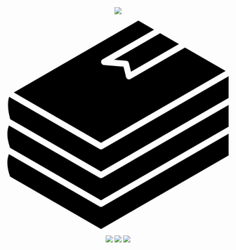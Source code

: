 <div align="center">
<img src="https://capsule-render.vercel.app/api?type=waving&color=auto&height=200&section=header&text=GuntaeGithub&fontSize=90" />
</div>
<div>
	<svg role="img" viewBox="0 0 24 24" xmlns="http://www.w3.org/2000/svg"><title>BookStack</title><path d="M.3013 17.6146c-.1299-.3387-.5228-1.5119-.1337-2.4314l9.8273 5.6738a.329.329 0 0 0 .3299 0L24 12.9616v2.3542l-13.8401 7.9906-9.8586-5.6918zM.1911 8.9628c-.2882.8769.0149 2.0581.1236 2.4261l9.8452 5.6841L24 9.0823V6.7275L10.3248 14.623a.329.329 0 0 1-.3299 0L.1911 8.9628zm13.1698-1.9361c-.1819.1113-.4394.0015-.4852-.2064l-.2805-1.1336-2.1254-.1752a.33.33 0 0 1-.1378-.6145l5.5782-3.2207-1.7021-.9826L.6979 8.4935l9.462 5.463 13.5104-7.8004-4.401-2.5407-5.9084 3.4113zm-.1821-1.7286.2321.938 5.1984-3.0014-2.0395-1.1775-4.994 2.8834 1.3099.108a.3302.3302 0 0 1 .2931.2495zM24 9.845l-13.6752 7.8954a.329.329 0 0 1-.3299 0L.1678 12.0667c-.3891.919.003 2.0914.1332 2.4311l9.8589 5.692L24 12.1993V9.845z"/></svg>
</div>
<div align="center">
	<img src="https://img.shields.io/badge/Java-007396?style=flat&logo=Java&logoColor=white" />
	<img src="https://img.shields.io/badge/HTML5-E34F26?style=flat&logo=HTML5&logoColor=white" />
	<img src="https://img.shields.io/badge/CSS3-1572B6?style=flat&logo=CSS3&logoColor=white" />
</div>
